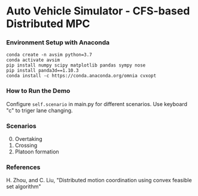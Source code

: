 Auto Vehicle Simulator - CFS-based Distributed MPC
===

### Environment Setup with Anaconda
```
conda create -n avsim python=3.7
conda activate avsim
pip install numpy scipy matplotlib pandas sympy nose
pip install panda3d==1.10.3
conda install -c https://conda.anaconda.org/omnia cvxopt
```

### How to Run the Demo
Configure `self.scenario` in main.py for different scenarios. Use keyboard "c" to triger lane changing.

### Scenarios
0. Overtaking
1. Crossing
2. Platoon formation

### References
H. Zhou, and C. Liu,  "Distributed motion coordination using convex feasible set algorithm"